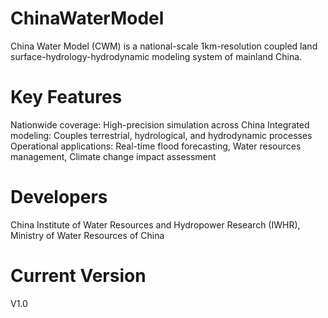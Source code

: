 # ChinaWaterModel
China Water Model (CWM) is a national-scale 1km-resolution coupled land surface-hydrology-hydrodynamic modeling system of mainland China.

# Key Features
Nationwide coverage: High-precision simulation across China
Integrated modeling: Couples terrestrial, hydrological, and hydrodynamic processes
Operational applications: Real-time flood forecasting, Water resources management, Climate change impact assessment

# Developers
China Institute of Water Resources and Hydropower Research (IWHR), Ministry of Water Resources of China

# Current Version
V1.0

